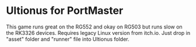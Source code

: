 # Ultionus for PortMaster
This game runs great on the RG552 and okay on RG503 but runs slow on the RK3326 devices.
Requires legacy Linux version from itch.io.
Just drop in "asset" folder and "runner" file into Ultionus folder.
